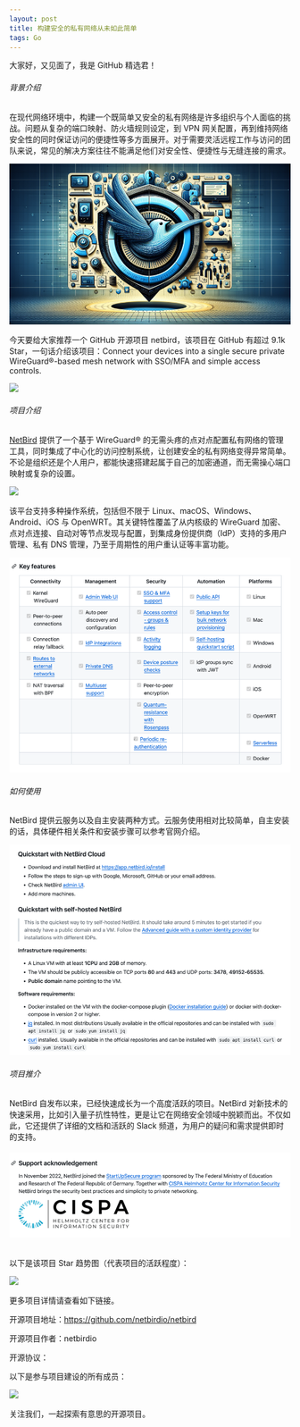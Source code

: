 ```yaml
---
layout: post
title: 构建安全的私有网络从未如此简单
tags: Go
---
```


大家好，又见面了，我是 GitHub 精选君！

###### 背景介绍

在现代网络环境中，构建一个既简单又安全的私有网络是许多组织与个人面临的挑战。问题从复杂的端口映射、防火墙规则设定，到 VPN 网关配置，再到维持网络安全性的同时保证访问的便捷性等多方面展开。对于需要灵活远程工作与访问的团队来说，常见的解决方案往往不能满足他们对安全性、便捷性与无缝连接的需求。

![](https://raw.githubusercontent.com/ZhuPeng/pic/master/mac/compress_tmp-253d3d8e014969eaf7969238cb778fab.png)

今天要给大家推荐一个 GitHub 开源项目 netbird，该项目在 GitHub 有超过 9.1k Star，一句话介绍该项目：Connect your devices into a single secure private WireGuard®-based mesh network with SSO/MFA and simple access controls.

![](https://docs.netbird.io/docs-static/img/architecture/high-level-dia.png)

###### 项目介绍

[NetBird](https://github.com/netbirdio/netbird) 提供了一个基于 WireGuard® 的无需头疼的点对点配置私有网络的管理工具，同时集成了中心化的访问控制系统，让创建安全的私有网络变得异常简单。不论是组织还是个人用户，都能快速搭建起属于自己的加密通道，而无需操心端口映射或复杂的设置。

![](https://github.com/netbirdio/netbird/assets/700848/46bc3b73-508d-4a0e-bb9a-f465d68646ab)

该平台支持多种操作系统，包括但不限于 Linux、macOS、Windows、Android、iOS 与 OpenWRT。其关键特性覆盖了从内核级的 WireGuard 加密、点对点连接、自动对等节点发现与配置，到集成身份提供商（IdP）支持的多用户管理、私有 DNS 管理，乃至于周期性的用户重认证等丰富功能。

![](https://raw.githubusercontent.com/ZhuPeng/pic/master/images/compress_image-20240511225523125.png)

###### 如何使用

NetBird 提供云服务以及自主安装两种方式。云服务使用相对比较简单，自主安装的话，具体硬件相关条件和安装步骤可以参考官网介绍。

![](https://raw.githubusercontent.com/ZhuPeng/pic/master/images/compress_image-20240511225641160.png)

###### 项目推介

NetBird 自发布以来，已经快速成长为一个高度活跃的项目。NetBird 对新技术的快速采用，比如引入量子抗性特性，更是让它在网络安全领域中脱颖而出。不仅如此，它还提供了详细的文档和活跃的 Slack 频道，为用户的疑问和需求提供即时的支持。

###### ![](https://raw.githubusercontent.com/ZhuPeng/pic/master/images/compress_image-20240511225835162.png)

以下是该项目 Star 趋势图（代表项目的活跃程度）：

![](https://api.star-history.com/svg?repos=netbirdio/netbird&type=Timeline)

更多项目详情请查看如下链接。

开源项目地址：https://github.com/netbirdio/netbird 

开源项目作者：netbirdio

开源协议：

以下是参与项目建设的所有成员：

![](https://contrib.rocks/image?repo=netbirdio/netbird)

关注我们，一起探索有意思的开源项目。

